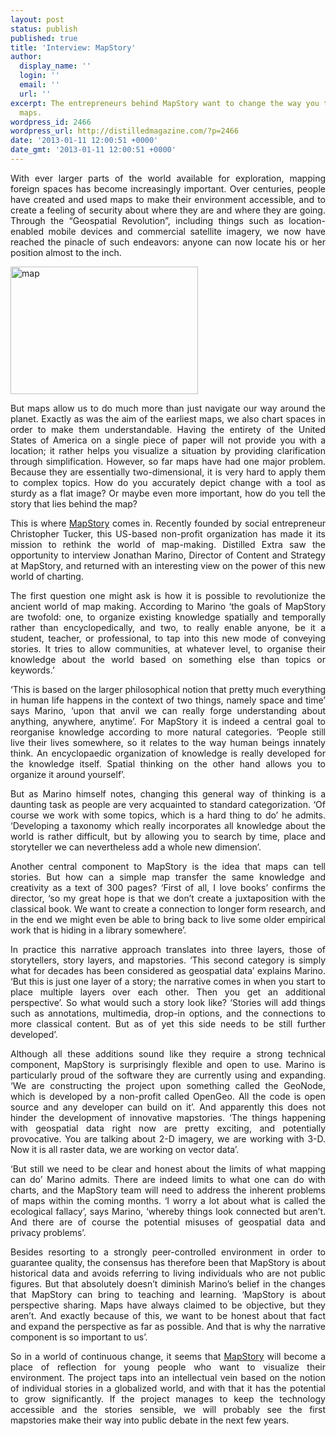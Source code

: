 ```yaml
---
layout: post
status: publish
published: true
title: 'Interview: MapStory'
author:
  display_name: ''
  login: ''
  email: ''
  url: ''
excerpt: The entrepreneurs behind MapStory want to change the way you think about
  maps.
wordpress_id: 2466
wordpress_url: http://distilledmagazine.com/?p=2466
date: '2013-01-11 12:00:51 +0000'
date_gmt: '2013-01-11 12:00:51 +0000'
---
```

<p style="text-align: justify;">With ever larger parts of the world available for exploration, mapping foreign spaces has become increasingly important. Over centuries, people have created and used maps to make their environment accessible, and to create a feeling of security about where they are and where they are going. Through the “Geospatial Revolution”, including things such as location-enabled mobile devices and commercial satellite imagery, we now have reached the pinacle of such endeavors: anyone can now locate his or her position almost to the inch.</p>
<p><img class="alignleft size-medium wp-image-2467" alt="map" src="http://distilledmagazine.com/wp-content/uploads/2013/01/map-300x204.jpg" width="300" height="204" /></p>
<p style="text-align: justify;">But maps allow us to do much more than just navigate our way around the planet. Exactly as was the aim of the earliest maps, we also chart spaces in order to make them understandable. Having the entirety of the United States of America on a single piece of paper will not provide you with a location; it rather helps you visualize a situation by providing clarification through simplification. However, so far maps have had one major problem. Because they are essentially two-dimensional, it is very hard to apply them to complex topics. How do you accurately depict change with a tool as sturdy as a flat image? Or maybe even more important, how do you tell the story that lies behind the map?</p>
<p style="text-align: justify;">This is where <a href="http://distilledmagazine.com/wp-content/uploads/2013/01/mapstory.org">MapStory</a> comes in. Recently founded by social entrepreneur Christopher Tucker, this US-based non-profit organization has made it its mission to rethink the world of map-making. Distilled Extra saw the opportunity to interview Jonathan Marino, Director of Content and Strategy at MapStory, and returned with an interesting view on the power of this new world of charting.</p>
<p style="text-align: justify;">The first question one might ask is how it is possible to revolutionize the ancient world of map making. According to Marino ‘the goals of MapStory are twofold: one, to organize existing knowledge spatially and temporally rather than encyclopedically, and two, to really enable anyone, be it a student, teacher, or professional, to tap into this new mode of conveying stories. It tries to allow communities, at whatever level, to organise their knowledge about the world based on something else than topics or keywords.’</p>
<p style="text-align: justify;">‘This is based on the larger philosophical notion that pretty much everything in human life happens in the context of two things, namely space and time’ says Marino, ‘upon that anvil we can really forge understanding about anything, anywhere, anytime’. For MapStory it is indeed a central goal to reorganise knowledge according to more natural categories. ‘People still live their lives somewhere, so it relates to the way human beings innately think. An encyclopaedic organization of knowledge is really developed for the knowledge itself. Spatial thinking on the other hand allows you to organize it around yourself’.</p>
<p style="text-align: justify;">But as Marino himself notes, changing this general way of thinking is a daunting task as people are very acquainted to standard categorization. ‘Of course we work with some topics, which is a hard thing to do’ he admits. ‘Developing a taxonomy which really incorporates all knowledge about the world is rather difficult, but by allowing you to search by time, place and storyteller we can nevertheless add a whole new dimension’.</p>
<p style="text-align: justify;">Another central component to MapStory is the idea that maps can tell stories. But how can a simple map transfer the same knowledge and creativity as a text of 300 pages? ‘First of all, I love books’ confirms the director, ‘so my great hope is that we don’t create a juxtaposition with the classical book. We want to create a connection to longer form research, and in the end we might even be able to bring back to live some older empirical work that is hiding in a library somewhere’.</p>
<p style="text-align: justify;">In practice this narrative approach translates into three layers, those of storytellers, story layers, and mapstories. ‘This second category is simply what for decades has been considered as geospatial data’ explains Marino. ‘But this is just one layer of a story; the narrative comes in when you start to place multiple layers over each other. Then you get an additional perspective’. So what would such a story look like? ‘Stories will add things such as annotations, multimedia, drop-in options, and the connections to more classical content. But as of yet this side needs to be still further developed’.</p>
<p style="text-align: justify;">Although all these additions sound like they require a strong technical component, MapStory is surprisingly flexible and open to use. Marino is particularly proud of the software they are currently using and expanding. ‘We are constructing the project upon something called the GeoNode, which is developed by a non-profit called OpenGeo. All the code is open source and any developer can build on it’. And apparently this does not hinder the development of innovative mapstories. ‘The things happening with geospatial data right now are pretty exciting, and potentially provocative. You are talking about 2-D imagery, we are working with 3-D. Now it is all raster data, we are working on vector data’.</p>
<p style="text-align: justify;">‘But still we need to be clear and honest about the limits of what mapping can do’ Marino admits. There are indeed limits to what one can do with charts, and the MapStory team will need to address the inherent problems of maps within the coming months. ‘I worry a lot about what is called the ecological fallacy’, says Marino, ‘whereby things look connected but aren’t. And there are of course the potential misuses of geospatial data and privacy problems’.</p>
<p style="text-align: justify;">Besides resorting to a strongly peer-controlled environment in order to guarantee quality, the consensus has therefore been that MapStory is about historical data and avoids referring to living individuals who are not public figures. But that absolutely doesn’t diminish Marino’s belief in the changes that MapStory can bring to teaching and learning. ‘MapStory is about perspective sharing. Maps have always claimed to be objective, but they aren’t. And exactly because of this, we want to be honest about that fact and expand the perspective as far as possible. And that is why the narrative component is so important to us’.</p>
<p style="text-align: justify;">So in a world of continuous change, it seems that <a href="http://distilledmagazine.com/wp-content/uploads/2013/01/mapstory.org">MapStory</a> will become a place of reflection for young people who want to visualize their environment. The project taps into an intellectual vein based on the notion of individual stories in a globalized world, and with that it has the potential to grow significantly. If the project manages to keep the technology accessible and the stories sensible, we will probably see the first mapstories make their way into public debate in the next few years.</p>
<p style="text-align: justify;"><!--column--></p>
